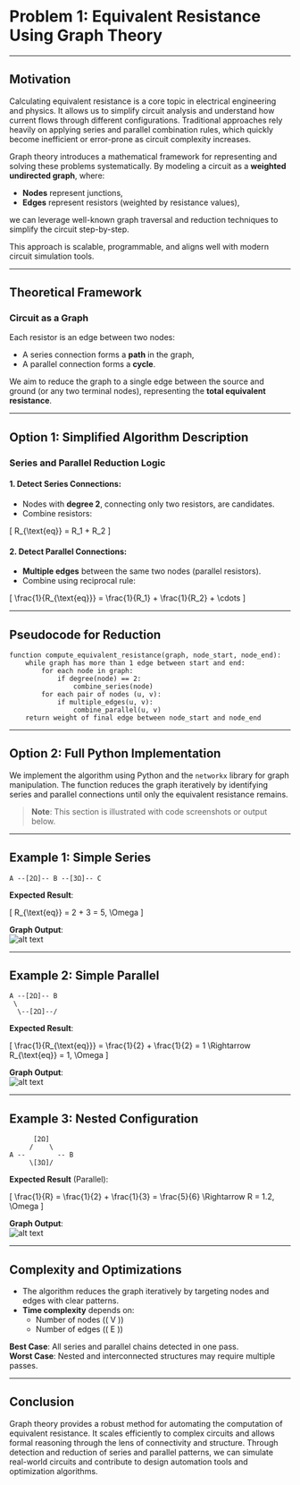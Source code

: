 
# Problem 1: Equivalent Resistance Using Graph Theory

---

## Motivation

Calculating equivalent resistance is a core topic in electrical engineering and physics. It allows us to simplify circuit analysis and understand how current flows through different configurations. Traditional approaches rely heavily on applying series and parallel combination rules, which quickly become inefficient or error-prone as circuit complexity increases.

Graph theory introduces a mathematical framework for representing and solving these problems systematically. By modeling a circuit as a **weighted undirected graph**, where:
- **Nodes** represent junctions,
- **Edges** represent resistors (weighted by resistance values),

we can leverage well-known graph traversal and reduction techniques to simplify the circuit step-by-step.

This approach is scalable, programmable, and aligns well with modern circuit simulation tools.

---

## Theoretical Framework

### Circuit as a Graph

Each resistor is an edge between two nodes:
- A series connection forms a **path** in the graph,
- A parallel connection forms a **cycle**.

We aim to reduce the graph to a single edge between the source and ground (or any two terminal nodes), representing the **total equivalent resistance**.

---

## Option 1: Simplified Algorithm Description

### Series and Parallel Reduction Logic

#### 1. Detect Series Connections:
- Nodes with **degree 2**, connecting only two resistors, are candidates.
- Combine resistors:

\[
R_{\text{eq}} = R_1 + R_2
\]

#### 2. Detect Parallel Connections:
- **Multiple edges** between the same two nodes (parallel resistors).
- Combine using reciprocal rule:

\[
\frac{1}{R_{\text{eq}}} = \frac{1}{R_1} + \frac{1}{R_2} + \cdots
\]

---

## Pseudocode for Reduction

```
function compute_equivalent_resistance(graph, node_start, node_end):
    while graph has more than 1 edge between start and end:
        for each node in graph:
            if degree(node) == 2:
                combine_series(node)
        for each pair of nodes (u, v):
            if multiple_edges(u, v):
                combine_parallel(u, v)
    return weight of final edge between node_start and node_end
```

---

## Option 2: Full Python Implementation

We implement the algorithm using Python and the `networkx` library for graph manipulation. The function reduces the graph iteratively by identifying series and parallel connections until only the equivalent resistance remains.

> **Note**: This section is illustrated with code screenshots or output below.

---

## Example 1: Simple Series

```
A --[2Ω]-- B --[3Ω]-- C
```

**Expected Result**:

\[
R_{\text{eq}} = 2 + 3 = 5\, \Omega
\]

**Graph Output**:  
![alt text](series_example-1.png)

---

## Example 2: Simple Parallel

```
A --[2Ω]-- B  
 \       
  \--[2Ω]--/
```

**Expected Result**:

\[
\frac{1}{R_{\text{eq}}} = \frac{1}{2} + \frac{1}{2} = 1 \Rightarrow R_{\text{eq}} = 1\, \Omega
\]

**Graph Output**:  
![alt text](parallel_example-1.png)

---

## Example 3: Nested Configuration

```
      [2Ω]
     /    \
A --        -- B
     \[3Ω]/
```

**Expected Result** (Parallel):

\[
\frac{1}{R} = \frac{1}{2} + \frac{1}{3} = \frac{5}{6} \Rightarrow R = 1.2\, \Omega
\]

**Graph Output**:  
![alt text](nested_example-1.png)

---

## Complexity and Optimizations

- The algorithm reduces the graph iteratively by targeting nodes and edges with clear patterns.
- **Time complexity** depends on:
  - Number of nodes (\( V \))
  - Number of edges (\( E \))

**Best Case**: All series and parallel chains detected in one pass.  
**Worst Case**: Nested and interconnected structures may require multiple passes.

---

## Conclusion

Graph theory provides a robust method for automating the computation of equivalent resistance. It scales efficiently to complex circuits and allows formal reasoning through the lens of connectivity and structure. Through detection and reduction of series and parallel patterns, we can simulate real-world circuits and contribute to design automation tools and optimization algorithms.
